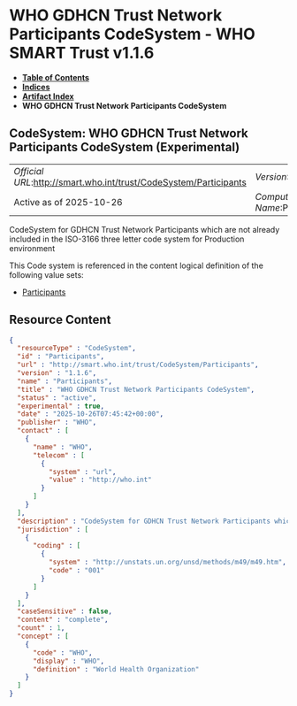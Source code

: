 # WHO GDHCN Trust Network Participants CodeSystem - WHO SMART Trust v1.1.6

* [**Table of Contents**](toc.md)
* [**Indices**](indices.md)
* [**Artifact Index**](artifacts.md)
* **WHO GDHCN Trust Network Participants CodeSystem**

## CodeSystem: WHO GDHCN Trust Network Participants CodeSystem (Experimental) 

| | |
| :--- | :--- |
| *Official URL*:http://smart.who.int/trust/CodeSystem/Participants | *Version*:1.1.6 |
| Active as of 2025-10-26 | *Computable Name*:Participants |

 
CodeSystem for GDHCN Trust Network Participants which are not already included in the ISO-3166 three letter code system for Production environment 

 This Code system is referenced in the content logical definition of the following value sets: 

* [Participants](ValueSet-Participants.md)



## Resource Content

```json
{
  "resourceType" : "CodeSystem",
  "id" : "Participants",
  "url" : "http://smart.who.int/trust/CodeSystem/Participants",
  "version" : "1.1.6",
  "name" : "Participants",
  "title" : "WHO GDHCN Trust Network Participants CodeSystem",
  "status" : "active",
  "experimental" : true,
  "date" : "2025-10-26T07:45:42+00:00",
  "publisher" : "WHO",
  "contact" : [
    {
      "name" : "WHO",
      "telecom" : [
        {
          "system" : "url",
          "value" : "http://who.int"
        }
      ]
    }
  ],
  "description" : "CodeSystem for GDHCN Trust Network Participants which are not already included in the ISO-3166 three letter code system for Production environment",
  "jurisdiction" : [
    {
      "coding" : [
        {
          "system" : "http://unstats.un.org/unsd/methods/m49/m49.htm",
          "code" : "001"
        }
      ]
    }
  ],
  "caseSensitive" : false,
  "content" : "complete",
  "count" : 1,
  "concept" : [
    {
      "code" : "WHO",
      "display" : "WHO",
      "definition" : "World Health Organization"
    }
  ]
}

```
